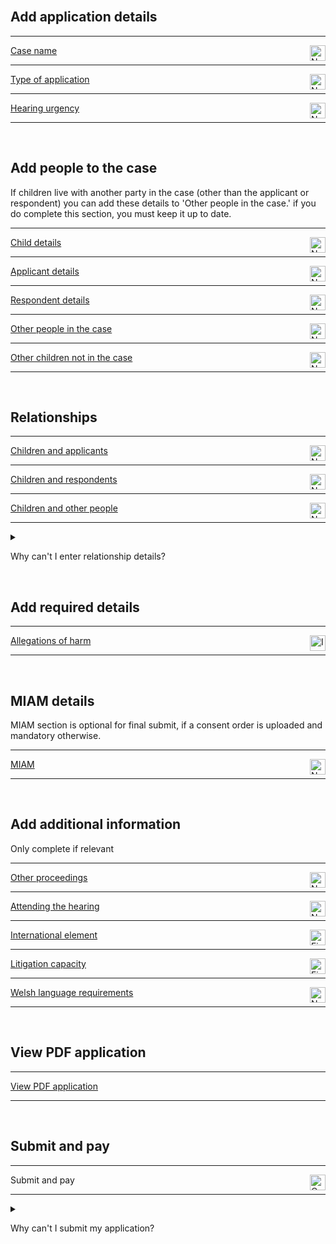 <div class='width-50'>

<br/>

## Add application details

<hr class='govuk-!-margin-top-3 govuk-!-margin-bottom-2'/>

<a href='/cases/case-details/${[CASE_REFERENCE]}/trigger/caseName/caseName1'>Case name</a><img align='right' height='25px' src='NO IMAGE URL IN THIS BRANCHnot-started.png' title='Not started'/>

<hr class='govuk-!-margin-top-3 govuk-!-margin-bottom-2'/>

<a href='/cases/case-details/${[CASE_REFERENCE]}/trigger/selectApplicationType/selectApplicationType1'>Type of application</a><img align='right' height='25px' src='NO IMAGE URL IN THIS BRANCHnot-started.png' title='Not started'/>

<hr class='govuk-!-margin-top-3 govuk-!-margin-bottom-2'/>

<a href='/cases/case-details/${[CASE_REFERENCE]}/trigger/hearingUrgency/hearingUrgency1'>Hearing urgency</a><img align='right' height='25px' src='NO IMAGE URL IN THIS BRANCHnot-started.png' title='Not started'/>

<hr class='govuk-!-margin-top-3 govuk-!-margin-bottom-2'/>

<br/>

## Add people to the case

<div class='panel panel-border-wide govuk-!-font-size-16'>If children live with another party in the case (other than the applicant or respondent) you can add these details to 'Other people in the case.' if you do complete this section, you must keep it up to date.</div>

<hr class='govuk-!-margin-top-3 govuk-!-margin-bottom-2'/>

<a href='/cases/case-details/${[CASE_REFERENCE]}/trigger/childDetailsRevised/childDetailsRevised1'>Child details</a><img align='right' height='25px' src='NO IMAGE URL IN THIS BRANCHnot-started.png' title='Not started'/>

<hr class='govuk-!-margin-top-3 govuk-!-margin-bottom-2'/>

<a href='/cases/case-details/${[CASE_REFERENCE]}/trigger/applicantsDetails/applicantsDetails1'>Applicant details</a><img align='right' height='25px' src='NO IMAGE URL IN THIS BRANCHnot-started.png' title='Not started'/>

<hr class='govuk-!-margin-top-3 govuk-!-margin-bottom-2'/>

<a href='/cases/case-details/${[CASE_REFERENCE]}/trigger/respondentsDetails/respondentsDetails1'>Respondent details</a><img align='right' height='25px' src='NO IMAGE URL IN THIS BRANCHnot-started.png' title='Not started'/>

<hr class='govuk-!-margin-top-3 govuk-!-margin-bottom-2'/>

<a href='/cases/case-details/${[CASE_REFERENCE]}/trigger/otherPeopleInTheCaseRevised/otherPeopleInTheCaseRevised1'>Other people in the case</a><img align='right' height='25px' src='NO IMAGE URL IN THIS BRANCHnot-started.png' title='Not started'/>

<hr class='govuk-!-margin-top-3 govuk-!-margin-bottom-2'/>

<a href='/cases/case-details/${[CASE_REFERENCE]}/trigger/otherChildNotInTheCase/otherChildNotInTheCase1'>Other children not in the case</a><img align='right' height='25px' src='NO IMAGE URL IN THIS BRANCHnot-started.png' title='Not started'/>

<hr class='govuk-!-margin-top-3 govuk-!-margin-bottom-2'/>

<br/>

## Relationships

<hr class='govuk-!-margin-top-3 govuk-!-margin-bottom-2'/>

<a href='/cases/case-details/${[CASE_REFERENCE]}/trigger/childrenAndApplicants/childrenAndApplicants1'>Children and applicants</a><img align='right' height='25px' src='NO IMAGE URL IN THIS BRANCHnot-started.png' title='Not started'/>

<hr class='govuk-!-margin-top-3 govuk-!-margin-bottom-2'/>

<a href='/cases/case-details/${[CASE_REFERENCE]}/trigger/childrenAndRespondents/childrenAndRespondents1'>Children and respondents</a><img align='right' height='25px' src='NO IMAGE URL IN THIS BRANCHnot-started.png' title='Not started'/>

<hr class='govuk-!-margin-top-3 govuk-!-margin-bottom-2'/>

<a href='/cases/case-details/${[CASE_REFERENCE]}/trigger/childrenAndOtherPeople/childrenAndOtherPeople1'>Children and other people</a><img align='right' height='25px' src='NO IMAGE URL IN THIS BRANCHnot-started.png' title='Not started'/>

<hr class='govuk-!-margin-top-3 govuk-!-margin-bottom-2'/>

<details class='govuk-details'>

<summary class='govuk-details__summary'>

<span class='govuk-details__summary-text'>

Why can't I enter relationship details?

</span>

</summary>

<div class='govuk-details__text'>

Add child details to <a href='/cases/case-details/${[CASE_REFERENCE]}/trigger/childDetailsRevised/childDetailsRevised1'>Child details</a>

Add people to the case details to <a href='/cases/case-details/${[CASE_REFERENCE]}/trigger/applicantsDetails/applicantsDetails1'>Applicant details</a>

Add people to the case details to <a href='/cases/case-details/${[CASE_REFERENCE]}/trigger/respondentsDetails/respondentsDetails1'>Respondent details</a>

Add the details about other people in the case to <a href='/cases/case-details/${[CASE_REFERENCE]}/trigger/otherPeopleInTheCaseRevised/otherPeopleInTheCaseRevised1'>Other people in the case</a>

</div>

</details>

<br/>

## Add required details

<hr class='govuk-!-margin-top-3 govuk-!-margin-bottom-2'/>

<a href='/cases/case-details/${[CASE_REFERENCE]}/trigger/allegationsOfHarmRevised/allegationsOfHarmRevised1'>Allegations of harm</a><img align='right' height='25px' src='NO IMAGE URL IN THIS BRANCHin-progress.png' title='In progress'/>

<hr class='govuk-!-margin-top-3 govuk-!-margin-bottom-2'/>

<br/>

## MIAM details

<div class='panel panel-border-wide govuk-!-font-size-16'>MIAM section is optional for final submit, if a consent order is uploaded and mandatory otherwise.</div>

<hr class='govuk-!-margin-top-3 govuk-!-margin-bottom-2'/>

<a href='/cases/case-details/${[CASE_REFERENCE]}/trigger/miam/miam1'>MIAM</a><img align='right' height='25px' src='NO IMAGE URL IN THIS BRANCHnot-started.png' title='Not started'/>

<hr class='govuk-!-margin-top-3 govuk-!-margin-bottom-2'/>

<br/>

## Add additional information

<div class='panel panel-border-wide govuk-!-font-size-16'>Only complete if relevant</div>

<hr class='govuk-!-margin-top-3 govuk-!-margin-bottom-2'/>

<a href='/cases/case-details/${[CASE_REFERENCE]}/trigger/otherProceedings/otherProceedings1'>Other proceedings</a><img align='right' height='25px' src='NO IMAGE URL IN THIS BRANCHnot-started.png' title='Not started'/>

<hr class='govuk-!-margin-top-3 govuk-!-margin-bottom-2'/>

<a href='/cases/case-details/${[CASE_REFERENCE]}/trigger/attendingTheHearing/attendingTheHearing1'>Attending the hearing</a><img align='right' height='25px' src='NO IMAGE URL IN THIS BRANCHnot-started.png' title='Not started'/>

<hr class='govuk-!-margin-top-3 govuk-!-margin-bottom-2'/>

<a href='/cases/case-details/${[CASE_REFERENCE]}/trigger/internationalElement/internationalElement1'>International element</a><img align='right' height='25px' src='NO IMAGE URL IN THIS BRANCHfinished.png' title='Finished'/>

<hr class='govuk-!-margin-top-3 govuk-!-margin-bottom-2'/>

<a href='/cases/case-details/${[CASE_REFERENCE]}/trigger/litigationCapacity/litigationCapacity1'>Litigation capacity</a><img align='right' height='25px' src='NO IMAGE URL IN THIS BRANCHfinished.png' title='Finished'/>

<hr class='govuk-!-margin-top-3 govuk-!-margin-bottom-2'/>

<a href='/cases/case-details/${[CASE_REFERENCE]}/trigger/welshLanguageRequirements/welshLanguageRequirements1'>Welsh language requirements</a><img align='right' height='25px' src='NO IMAGE URL IN THIS BRANCHnot-started.png' title='Not started'/>

<hr class='govuk-!-margin-top-3 govuk-!-margin-bottom-2'/>

<br/>

## View PDF application

<hr class='govuk-!-margin-top-3 govuk-!-margin-bottom-2'/>

<a href='/cases/case-details/${[CASE_REFERENCE]}/trigger/viewPdfDocument/viewPdfDocument1'>View PDF application</a>

<hr class='govuk-!-margin-top-3 govuk-!-margin-bottom-2'/>

<br/>

## Submit and pay

<hr class='govuk-!-margin-top-3 govuk-!-margin-bottom-2'/>

<a>Submit and pay</a><img align='right' height='25px' src='NO IMAGE URL IN THIS BRANCHcannot-start-yet.png' title='Cannot start yet'/>

<hr class='govuk-!-margin-top-3 govuk-!-margin-bottom-2'/>

</div>

<details class='govuk-details'>

<summary class='govuk-details__summary'>

<span class='govuk-details__summary-text'>

Why can't I submit my application?

</span>

</summary>

<div class='govuk-details__text'>

ALLEGATIONS_OF_HARM_ERROR in <a href='/cases/case-details/${[CASE_REFERENCE]}/trigger/allegationsOfHarm/allegationsOfHarm1'>Allegations of harm</a>

ATTENDING_THE_HEARING_ERROR in <a href='/cases/case-details/${[CASE_REFERENCE]}/trigger/attendingTheHearing/attendingTheHearing1'>Attending the hearing</a>

</div>

</details>